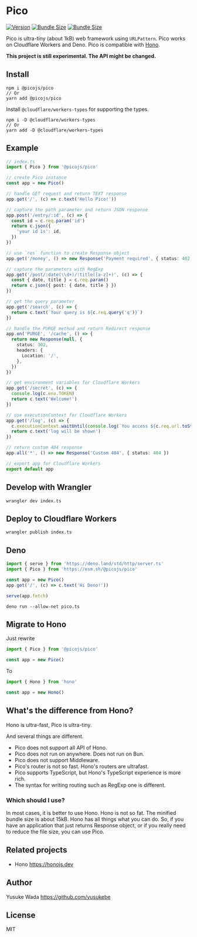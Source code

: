 # Pico

[![Version](https://img.shields.io/npm/v/@picojs/pico.svg)](https://npmjs.com/package/@picojs/pico)
[![Bundle Size](https://img.shields.io/bundlephobia/min/@picojs/pico)](https://bundlephobia.com/result?p=@picojs/pico)
[![Bundle Size](https://img.shields.io/bundlephobia/minzip/@picojs/pico)](https://bundlephobia.com/result?p=@picojs/pico)

Pico is ultra-tiny (about 1kB) web framework using `URLPattern`.
Pico works on Cloudflare Workers and Deno.
Pico is compatible with [Hono](https://honojs.dev).

**This project is still experimental. The API might be changed.**

## Install

```
npm i @picojs/pico
// Or
yarn add @picojs/pico
```

Install `@cloudflare/workers-types` for supporting the types.

```
npm i -D @cloudflare/workers-types
// Or
yarn add -D @cloudflare/workers-types
```

## Example

```ts
// index.ts
import { Pico } from '@picojs/pico'

// create Pico instance
const app = new Pico()

// handle GET request and return TEXT response
app.get('/', (c) => c.text('Hello Pico!'))

// capture the path parameter and return JSON response
app.post('/entry/:id', (c) => {
  const id = c.req.param('id')
  return c.json({
    'your id is': id,
  })
})

// use `res` function to create Response object
app.get('/money', () => new Response('Payment required', { status: 402 }))

// capture the parameters with RegExp
app.get('/post/:date(\\d+)/:title([a-z]+)', (c) => {
  const { date, title } = c.req.param()
  return c.json({ post: { date, title } })
})

// get the query parameter
app.get('/search', (c) => {
  return c.text(`Your query is ${c.req.query('q')}`)
})

// handle the PURGE method and return Redirect response
app.on('PURGE', '/cache', () => {
  return new Response(null, {
    status: 302,
    headers: {
      Location: '/',
    },
  })
})

// get environment variables for Cloudflare Workers
app.get('/secret', (c) => {
  console.log(c.env.TOKEN)
  return c.text('Welcome!')
})

// use executionContext for Cloudflare Workers
app.get('/log', (c) => {
  c.executionContext.waitUntil(console.log(`You access ${c.req.url.toString()}`))
  return c.text('log will be shown')
})

// return custom 404 response
app.all('*', () => new Response('Custom 404', { status: 404 })

// export app for Cloudflare Workers
export default app
```

## Develop with Wrangler

```
wrangler dev index.ts
```

## Deploy to Cloudflare Workers

```
wrangler publish index.ts
```

## Deno

```ts
import { serve } from 'https://deno.land/std/http/server.ts'
import { Pico } from 'https://esm.sh/@picojs/pico'

const app = new Pico()
app.get('/', (c) => c.text('Hi Deno!'))

serve(app.fetch)
```

```
deno run --allow-net pico.ts
```

## Migrate to Hono

Just rewrite

```ts
import { Pico } from '@picojs/pico'

const app = new Pico()
```

To

```ts
import { Hono } from 'hono'

const app = new Hono()
```

## What's the difference from Hono?

Hono is ultra-fast, Pico is ultra-tiny.

And several things are different.

- Pico does not support all API of Hono.
- Pico does not run on anywhere. Does not run on Bun.
- Pico does not support Middleware.
- Pico's router is not so fast. Hono's routers are ultrafast.
- Pico supports TypeScript, but Hono's TypeScript experience is more rich.
- The syntax for writing routing such as RegExp one is different.

### Which should I use?

In most cases, it is better to use Hono.
Hono is not so fat. The minified bundle size is about 15kB.
Hono has all things what you can do.
So, if you have an application that just returns Response object,
or if you really need to reduce the file size, you can use Pico.

## Related projects

- Hono <https://honojs.dev>

## Author

Yusuke Wada <https://github.com/yusukebe>

## License

MIT
